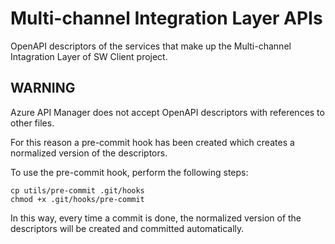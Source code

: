 # Multi-channel Integration Layer APIs
OpenAPI descriptors of the services that make up the Multi-channel Intagration Layer of SW Client project.

## WARNING
Azure API Manager does not accept OpenAPI descriptors with references to other files.

For this reason a pre-commit hook has been created which creates a normalized version of the descriptors.

To use the pre-commit hook, perform the following steps:
```shell script
cp utils/pre-commit .git/hooks
chmod +x .git/hooks/pre-commit
```

In this way, every time a commit is done, the normalized version of the descriptors will be created and committed automatically.